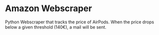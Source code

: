 # Amazon Webscraper
Python Webscraper that tracks the price of AirPods.
When the price drops below a given threshold (140€), a mail will be sent.